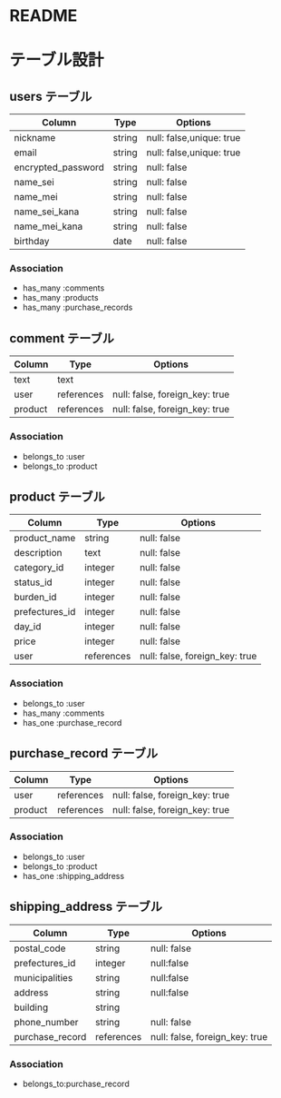 # README

# テーブル設計

## users テーブル

| Column             | Type    | Options                  |
| --------           | ------  | ------------------------ |
| nickname           | string  | null: false,unique: true |
| email              | string  | null: false,unique: true |
| encrypted_password | string  | null: false              |
| name_sei           | string  | null: false              |
| name_mei           | string  | null: false              |
| name_sei_kana      | string  | null: false              |
| name_mei_kana      | string  | null: false              |
| birthday           | date    | null: false              |

### Association

- has_many :comments
- has_many :products
- has_many :purchase_records

## comment テーブル

| Column    | Type       | Options                        |
| ------    | ------     | ------------------------------ |
| text      | text       |                                |
| user      | references | null: false, foreign_key: true |
| product   | references | null: false, foreign_key: true |


### Association

- belongs_to :user
- belongs_to :product


## product テーブル

| Column                | Type       | Options                        |
| --------------------- | ---------- | ------------------------------ |
| product_name          | string     | null: false                    |
| description           | text       | null: false                    |
| category_id           | integer    | null: false                    |
| status_id             | integer    | null: false                    |
| burden_id             | integer    | null: false                    |
| prefectures_id        | integer    | null: false                    |
| day_id                | integer    | null: false                    |
| price                 | integer    | null: false                    |
| user                  | references | null: false, foreign_key: true |


### Association

- belongs_to :user
- has_many :comments
- has_one :purchase_record

## purchase_record テーブル

| Column             | Type       | Options                        |
| -------            | ---------- | ------------------------------ |
| user               | references | null: false, foreign_key: true |
| product            | references | null: false, foreign_key: true |


### Association

- belongs_to :user
- belongs_to :product
- has_one :shipping_address


## shipping_address テーブル

| Column                | Type       | Options                        |
| --------------------- | ---------- | ------------------------------ |
| postal_code           | string     | null: false                    |
| prefectures_id        | integer    | null:false                     | 
| municipalities        | string     | null:false                     |
| address               | string     | null:false                     |
| building              | string     |                                |
| phone_number          | string     | null: false                    |
| purchase_record       | references | null: false, foreign_key: true |

### Association
- belongs_to:purchase_record

